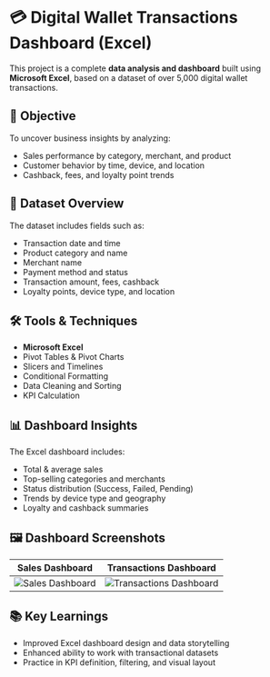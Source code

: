 # 💳 Digital Wallet Transactions Dashboard (Excel)

This project is a complete **data analysis and dashboard** built using **Microsoft Excel**, based on a dataset of over 5,000 digital wallet transactions.

## 📌 Objective
To uncover business insights by analyzing:
- Sales performance by category, merchant, and product
- Customer behavior by time, device, and location
- Cashback, fees, and loyalty point trends

## 🧾 Dataset Overview
The dataset includes fields such as:
- Transaction date and time
- Product category and name
- Merchant name
- Payment method and status
- Transaction amount, fees, cashback
- Loyalty points, device type, and location

## 🛠️ Tools & Techniques
- **Microsoft Excel**
- Pivot Tables & Pivot Charts
- Slicers and Timelines
- Conditional Formatting
- Data Cleaning and Sorting
- KPI Calculation

## 📊 Dashboard Insights
The Excel dashboard includes:
- Total & average sales
- Top-selling categories and merchants
- Status distribution (Success, Failed, Pending)
- Trends by device type and geography
- Loyalty and cashback summaries

## 🖼️ Dashboard Screenshots
| Sales Dashboard | Transactions Dashboard |
|-----------------|------------------------|
| ![Sales Dashboard](images/sales_dashboard.png) | ![Transactions Dashboard](images/transactions_dashboard.png) |

## 📚 Key Learnings
- Improved Excel dashboard design and data storytelling
- Enhanced ability to work with transactional datasets
- Practice in KPI definition, filtering, and visual layout

